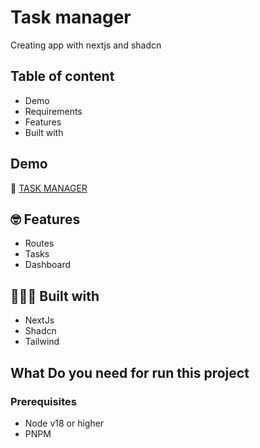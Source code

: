 # Task manager

Creating app with nextjs and shadcn
## Table of content

- Demo
- Requirements
- Features
- Built with

## Demo

🚀 [TASK MANAGER]()

## 🤓 Features

- Routes
- Tasks
- Dashboard

## 👩🏽‍💻 Built with

- NextJs
- Shadcn
- Tailwind

## What Do you need for run this project

### Prerequisites

- Node v18 or higher
- PNPM


